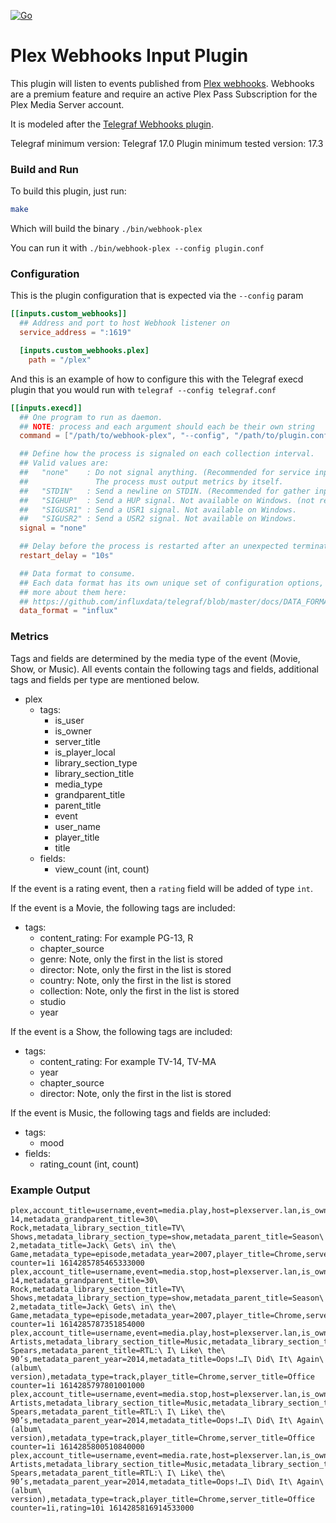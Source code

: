 [![Go](https://github.com/russorat/telegraf-webhooks-plex/actions/workflows/go.yml/badge.svg)](https://github.com/russorat/telegraf-webhooks-plex/actions/workflows/go.yml)

# Plex Webhooks Input Plugin

This plugin will listen to events published from [Plex webhooks](https://support.plex.tv/articles/115002267687-webhooks/). Webhooks are a premium feature and require an active Plex Pass Subscription for the Plex Media Server account.

It is modeled after the [Telegraf Webhooks plugin](https://github.com/influxdata/telegraf/tree/master/plugins/inputs/webhooks).

Telegraf minimum version: Telegraf 17.0
Plugin minimum tested version: 17.3

### Build and Run

To build this plugin, just run:

```sh
make
```

Which will build the binary `./bin/webhook-plex`

You can run it with `./bin/webhook-plex --config plugin.conf`

### Configuration

This is the plugin configuration that is expected via the `--config` param

```toml
[[inputs.custom_webhooks]]
  ## Address and port to host Webhook listener on
  service_address = ":1619"

  [inputs.custom_webhooks.plex]
    path = "/plex"
```

And this is an example of how to configure this with the Telegraf execd plugin that you would run with `telegraf --config telegraf.conf`

```toml
[[inputs.execd]]
  ## One program to run as daemon.
  ## NOTE: process and each argument should each be their own string
  command = ["/path/to/webhook-plex", "--config", "/path/to/plugin.conf"]

  ## Define how the process is signaled on each collection interval.
  ## Valid values are:
  ##   "none"    : Do not signal anything. (Recommended for service inputs)
  ##               The process must output metrics by itself.
  ##   "STDIN"   : Send a newline on STDIN. (Recommended for gather inputs)
  ##   "SIGHUP"  : Send a HUP signal. Not available on Windows. (not recommended)
  ##   "SIGUSR1" : Send a USR1 signal. Not available on Windows.
  ##   "SIGUSR2" : Send a USR2 signal. Not available on Windows.
  signal = "none"

  ## Delay before the process is restarted after an unexpected termination
  restart_delay = "10s"

  ## Data format to consume.
  ## Each data format has its own unique set of configuration options, read
  ## more about them here:
  ## https://github.com/influxdata/telegraf/blob/master/docs/DATA_FORMATS_INPUT.md
  data_format = "influx"
  ```

### Metrics

Tags and fields are determined by the media type of the event (Movie, Show, or Music). All events contain the following tags and fields, additional tags and fields per type are mentioned below. 

- plex
  - tags:
    - is_user
    - is_owner
    - server_title
    - is_player_local
    - library_section_type
    - library_section_title
    - media_type
    - grandparent_title
    - parent_title
    - event
    - user_name
    - player_title
    - title
  - fields:
    - view_count (int, count)

If the event is a rating event, then a `rating` field will be added of type `int`.

If the event is a Movie, the following tags are included:

- tags:
  - content_rating: For example PG-13, R
  - chapter_source
  - genre: Note, only the first in the list is stored
  - director: Note, only the first in the list is stored
  - country: Note, only the first in the list is stored
  - collection: Note, only the first in the list is stored
  - studio
  - year

If the event is a Show, the following tags are included:

- tags:
  - content_rating: For example TV-14, TV-MA
  - year
  - chapter_source
  - director: Note, only the first in the list is stored

If the event is Music, the following tags and fields are included:

- tags:
  - mood
- fields:
  - rating_count (int, count)

### Example Output

```
plex,account_title=username,event=media.play,host=plexserver.lan,is_owner=true,is_player_local=true,is_user=true,metadata_content_rating=TV-14,metadata_grandparent_title=30\ Rock,metadata_library_section_title=TV\ Shows,metadata_library_section_type=show,metadata_parent_title=Season\ 2,metadata_title=Jack\ Gets\ in\ the\ Game,metadata_type=episode,metadata_year=2007,player_title=Chrome,server_title=Office counter=1i 1614285785465333000
plex,account_title=username,event=media.stop,host=plexserver.lan,is_owner=true,is_player_local=true,is_user=true,metadata_content_rating=TV-14,metadata_grandparent_title=30\ Rock,metadata_library_section_title=TV\ Shows,metadata_library_section_type=show,metadata_parent_title=Season\ 2,metadata_title=Jack\ Gets\ in\ the\ Game,metadata_type=episode,metadata_year=2007,player_title=Chrome,server_title=Office counter=1i 1614285787351854000
plex,account_title=username,event=media.play,host=plexserver.lan,is_owner=true,is_player_local=true,is_user=true,metadata_grandparent_title=Various\ Artists,metadata_library_section_title=Music,metadata_library_section_type=artist,metadata_original_title=Britney\ Spears,metadata_parent_title=RTL:\ I\ Like\ the\ 90’s,metadata_parent_year=2014,metadata_title=Oops!…I\ Did\ It\ Again\ (album\ version),metadata_type=track,player_title=Chrome,server_title=Office counter=1i 1614285797801001000
plex,account_title=username,event=media.stop,host=plexserver.lan,is_owner=true,is_player_local=true,is_user=true,metadata_grandparent_title=Various\ Artists,metadata_library_section_title=Music,metadata_library_section_type=artist,metadata_original_title=Britney\ Spears,metadata_parent_title=RTL:\ I\ Like\ the\ 90’s,metadata_parent_year=2014,metadata_title=Oops!…I\ Did\ It\ Again\ (album\ version),metadata_type=track,player_title=Chrome,server_title=Office counter=1i 1614285800510840000
plex,account_title=username,event=media.rate,host=plexserver.lan,is_owner=true,is_player_local=true,is_user=true,metadata_grandparent_title=Various\ Artists,metadata_library_section_title=Music,metadata_library_section_type=artist,metadata_original_title=Britney\ Spears,metadata_parent_title=RTL:\ I\ Like\ the\ 90’s,metadata_parent_year=2014,metadata_title=Oops!…I\ Did\ It\ Again\ (album\ version),metadata_type=track,player_title=Chrome,server_title=Office counter=1i,rating=10i 1614285816914533000
```
